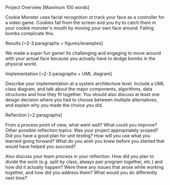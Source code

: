 Project Overview [Maximum 100 words]

Cookie Monster uses facial recognition ot track your face as a controller for a video game. Cookies fall from the screen and you try to catch them in your cookie monster's mouth by moving your own face around. Falling bombs complicate this.

Results [~2-3 paragraphs + figures/examples]

We made a super fun game! Its challenging and engaging to move around with your actual face because you actually have to dodge bombs in the physical world.

Implementation [~2-3 paragraphs + UML diagram]

Describe your implementation at a system architecture level. Include a UML class diagram, and talk about the major components, algorithms, data structures and how they fit together. You should also discuss at least one design decision where you had to choose between multiple alternatives, and explain why you made the choice you did.


Reflection [~2 paragraphs]

From a process point of view, what went well? What could you improve? Other possible reflection topics: Was your project appropriately scoped? Did you have a good plan for unit testing? How will you use what you learned going forward? What do you wish you knew before you started that would have helped you succeed?

Also discuss your team process in your reflection. How did you plan to divide the work (e.g. split by class, always pair program together, etc.) and how did it actually happen? Were there any issues that arose while working together, and how did you address them? What would you do differently next time?
